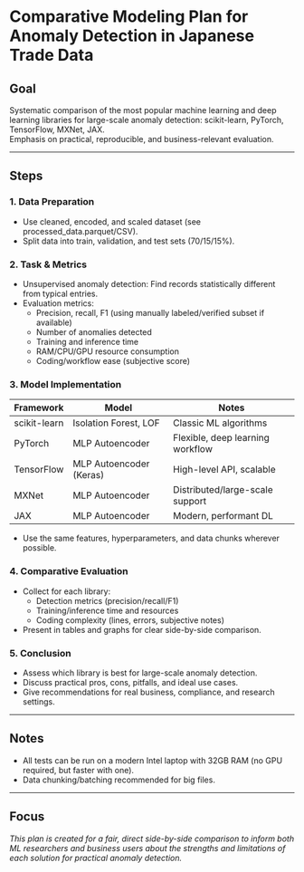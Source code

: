 # Comparative Modeling Plan for Anomaly Detection in Japanese Trade Data

## Goal

Systematic comparison of the most popular machine learning and deep learning libraries for large-scale anomaly detection: scikit-learn, PyTorch, TensorFlow, MXNet, JAX.  
Emphasis on practical, reproducible, and business-relevant evaluation.

---

## Steps

### 1. Data Preparation

- Use cleaned, encoded, and scaled dataset (see processed_data.parquet/CSV).
- Split data into train, validation, and test sets (70/15/15%).

### 2. Task & Metrics

- Unsupervised anomaly detection: Find records statistically different from typical entries.
- Evaluation metrics:
    - Precision, recall, F1 (using manually labeled/verified subset if available)
    - Number of anomalies detected
    - Training and inference time
    - RAM/CPU/GPU resource consumption
    - Coding/workflow ease (subjective score)

### 3. Model Implementation

| Framework      | Model                    | Notes                                 |
|----------------|--------------------------|---------------------------------------|
| scikit-learn   | Isolation Forest, LOF    | Classic ML algorithms                 |
| PyTorch        | MLP Autoencoder          | Flexible, deep learning workflow      |
| TensorFlow     | MLP Autoencoder (Keras)  | High-level API, scalable              |
| MXNet          | MLP Autoencoder          | Distributed/large-scale support       |
| JAX            | MLP Autoencoder          | Modern, performant DL                 |

- Use the same features, hyperparameters, and data chunks wherever possible.

### 4. Comparative Evaluation

- Collect for each library:
    - Detection metrics (precision/recall/F1)
    - Training/inference time and resources
    - Coding complexity (lines, errors, subjective notes)
- Present in tables and graphs for clear side-by-side comparison.

### 5. Conclusion

- Assess which library is best for large-scale anomaly detection.
- Discuss practical pros, cons, pitfalls, and ideal use cases.
- Give recommendations for real business, compliance, and research settings.

---

## Notes

- All tests can be run on a modern Intel laptop with 32GB RAM (no GPU required, but faster with one).
- Data chunking/batching recommended for big files.

---

## Focus

_This plan is created for a fair, direct side-by-side comparison to inform both ML researchers and business users about the strengths and limitations of each solution for practical anomaly detection._
